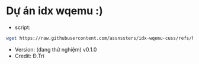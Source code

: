 # Dự án idx wqemu :)
- script:
```bash
wget https://raw.githubusercontent.com/assnssters/idx-wqemu-cuss/refs/heads/main/main.sh -O main.sh && sudo bash main.sh
```
- Version: (đang thử nghiệm) v0.1.0
- Credit: Đ.Trí
